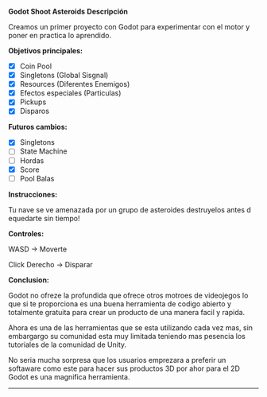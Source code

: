 **Godot Shoot Asteroids**
**Descripción**

Creamos un primer proyecto con Godot para experimentar con el motor y poner en practica lo aprendido.

**Objetivos principales:**

- [X] Coin Pool
- [X] Singletons (Global Sisgnal)
- [X] Resources (Diferentes Enemigos)
- [X] Efectos especiales (Particulas)
- [X] Pickups
- [X] Disparos

**Futuros cambios:**
- [X] Singletons
- [ ] State Machine
- [ ] Hordas
- [X] Score
- [ ] Pool Balas
  
**Instrucciones:**

Tu nave se ve amenazada por un grupo de asteroides destruyelos antes d equedarte sin tiempo!

**Controles:**

WASD → Moverte

Click Derecho → Disparar

**Conclusion:**

Godot no ofreze la profundida que ofrece otros motroes de videojegos lo que si te proporciona es una buena herramienta de codigo abierto y totalmente gratuita para crear un producto de una manera facil y rapida.

Ahora es una de las herramientas que se esta utilizando cada vez mas, sin embargargo su comunidad esta muy limitada teniendo mas pesencia los tutoriales de la comunidad de Unity.

No seria mucha sorpresa que los usuarios emprezara a preferir un softaware como este para hacer sus productos 3D por ahor para el 2D Godot es una magnifica herramienta.

----------------------------------------------------------------------------
 
